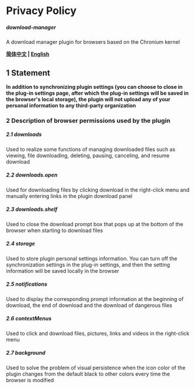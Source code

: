 # Privacy Policy
##### download-manager
A download manager plugin for browsers based on the Chronium kernel

**[简体中文](docs/Privacy.md) | [English](docs/Privacy_EN.md)**

## 1 Statement
**In addition to synchronizing plugin settings 
(you can choose to close in the plug-in settings page, 
after which the plug-in settings will be saved in the browser's local storage), 
the plugin will not upload any of your personal information to any third-party organization**

### 2 Description of browser permissions used by the plugin

##### 2.1 downloads
Used to realize some functions of managing downloaded files such as viewing, 
file downloading, deleting, pausing, canceling, and resume download

##### 2.2 downloads.open
Used for downloading files by clicking download in the right-click menu and manually 
entering links in the plugin download panel

##### 2.3 downloads.shelf
Used to close the download prompt box that pops up at the bottom of the browser 
when starting to download files

##### 2.4 storage
Used to store plugin personal settings information. You can turn off the synchronization 
settings in the plug-in settings, and then the setting information will be saved locally 
in the browser

##### 2.5 notifications
Used to display the corresponding prompt information at the beginning of download, 
the end of download and the download of dangerous files

##### 2.6 contextMenus
Used to click and download files, pictures, links and videos in the right-click menu

##### 2.7 background
Used to solve the problem of visual persistence when the icon color of the plugin changes 
from the default black to other colors every time the browser is modified
